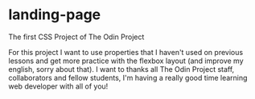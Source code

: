 # landing-page
The first CSS Project of The Odin Project

For this project I want to use properties that I haven't used on previous lessons and get more practice with the flexbox layout (and improve my english, sorry about that).
I want to thanks all The Odin Project staff, collaborators and fellow students, I'm having a really good time learning web developer with all of you! 
